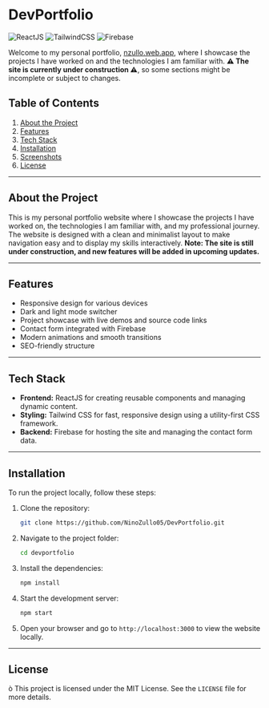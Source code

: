 # DevPortfolio

![ReactJS](https://img.shields.io/badge/ReactJS-20232A?style=for-the-badge&logo=react&logoColor=61DAFB)
![TailwindCSS](https://img.shields.io/badge/TailwindCSS-38B2AC?style=for-the-badge&logo=tailwind-css&logoColor=white)
![Firebase](https://img.shields.io/badge/Firebase-FFCA28?style=for-the-badge&logo=firebase&logoColor=white)

Welcome to my personal portfolio, [nzullo.web.app](https://nzullo.web.app), where I showcase the projects I have worked on and the technologies I am familiar with. **⚠ The site is currently under construction ⚠**, so some sections might be incomplete or subject to changes.

## Table of Contents

1. [About the Project](#about-the-project)
2. [Features](#features)
3. [Tech Stack](#tech-stack)
4. [Installation](#installation)
5. [Screenshots](#screenshots)
6. [License](#license)

---

## About the Project

This is my personal portfolio website where I showcase the projects I have worked on, the technologies I am familiar with, and my professional journey. The website is designed with a clean and minimalist layout to make navigation easy and to display my skills interactively. **Note: The site is still under construction, and new features will be added in upcoming updates.**

---

## Features

- Responsive design for various devices
- Dark and light mode switcher
- Project showcase with live demos and source code links
- Contact form integrated with Firebase
- Modern animations and smooth transitions
- SEO-friendly structure

---

## Tech Stack

- **Frontend:** ReactJS for creating reusable components and managing dynamic content.
- **Styling:** Tailwind CSS for fast, responsive design using a utility-first CSS framework.
- **Backend:** Firebase for hosting the site and managing the contact form data.

---

## Installation

To run the project locally, follow these steps:

1. Clone the repository:

   ```bash
   git clone https://github.com/NinoZullo05/DevPortfolio.git
   ```

2. Navigate to the project folder:

   ```bash
   cd devportfolio
   ```

3. Install the dependencies:

   ```bash
   npm install
   ```

4. Start the development server:

   ```bash
   npm start
   ```

5. Open your browser and go to `http://localhost:3000` to view the website locally.

---

## License
ò
This project is licensed under the MIT License. See the `LICENSE` file for more details.
